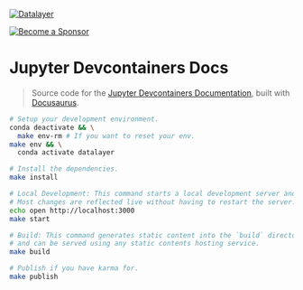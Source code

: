 [![Datalayer](https://assets.datalayer.tech/datalayer-25.svg)](https://datalayer.io)

[![Become a Sponsor](https://img.shields.io/static/v1?label=Become%20a%20Sponsor&message=%E2%9D%A4&logo=GitHub&style=flat&color=1ABC9C)](https://github.com/sponsors/datalayer)

# Jupyter Devcontainers Docs

> Source code for the [Jupyter Devcontainers Documentation](https://datalayer.io), built with [Docusaurus](https://docusaurus.io).

```bash
# Setup your development environment.
conda deactivate && \
  make env-rm # If you want to reset your env.
make env && \
  conda activate datalayer
```

```bash
# Install the dependencies.
make install
```

```bash
# Local Development: This command starts a local development server and opens up a browser window.
# Most changes are reflected live without having to restart the server.
echo open http://localhost:3000
make start
```

```bash
# Build: This command generates static content into the `build` directory 
# and can be served using any static contents hosting service.
make build
```

```bash
# Publish if you have karma for.
make publish
```
